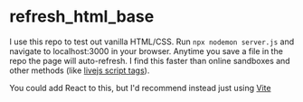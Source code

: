 # refresh_html_base

I use this repo to test out vanilla HTML/CSS. Run `npx nodemon server.js` and navigate to localhost:3000 in your browser. Anytime you save a file in the repo the page will auto-refresh. I find this faster than online sandboxes and other methods (like [livejs script tags](https://stackoverflow.com/questions/5588658/auto-reload-browser-when-i-save-changes-to-html-file-in-chrome)).

You could add React to this, but I'd recommend instead just using [Vite](https://github.com/vitejs/vite)
